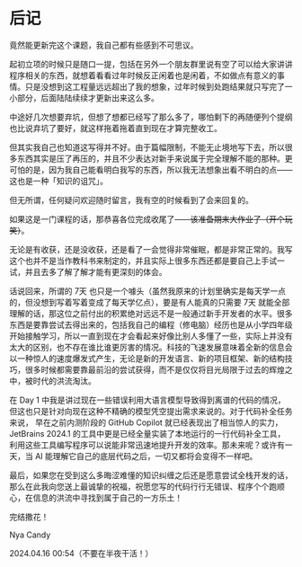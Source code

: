# 后记

竟然能更新完这个课题，我自己都有些感到不可思议。

起初立项的时候只是随口一提，包括在另外一个朋友群里说有空了可以给大家讲讲程序相关的东西，就想着看看过年时候反正闲着也是闲着，不如做点有意义的事情。只是没想到这工程量远远超出了我的想象，过年时候到处跑结果就只写完了一小部分，后面陆陆续续才更新出来这么多。

中途好几次想要弃坑，但想了想都已经写了那么多了，哪怕剩下的再随便列个提纲也比说弃坑了要好，就这样拖着拖着直到现在才算完整收工。

但其实我自己也知道这写得并不好。由于篇幅限制，不能无止境地写下去，所以很多东西其实是压了再压的，并且不少表达对新手来说属于完全理解不能的那种。更可怕的是，因为我自己能看明白我写的东西，所以我无法想象出看不明白的点——这也是一种「知识的诅咒」。

但无所谓，任何疑问欢迎随时留言，我有空的时候看到了会来回复的。

如果这是一门课程的话，那恭喜各位完成收尾了——~~该准备期末大作业了（开个玩笑）~~。

无论是有收获，还是没收获，还是看了一会觉得非常催眠，都是非常正常的。我写这个也并不是当作教科书来制定的，并且实际上很多东西还都是要自己上手试一试，并且去多了解了解才能有更深刻的体会。

话说回来，所谓的 7天 也只是一个噱头（虽然我原来的计划里确实是每天学一点的，但没想到写着写着变成了每天学亿点），要是有人能真的只需要 7天 就能全部理解的话，那这位之前付出的积累绝对远远不是一般通过新手开发者的水平。很多东西是要靠尝试去得出来的，包括我自己的编程（修电脑）经历也是从小学四年级开始接触学习，所以一直到现在才会看起来好像比别人多懂了一些，实际上并没有太大的区别，也不存在谁比谁更厉害的情况。科技的飞速发展意味着全新的信息会以一种惊人的速度爆发式产生，无论是新的开发语言、新的项目框架、新的结构技巧，很多时候都需要靠最前沿的尝试获得，而不是仅仅将目光局限于过去的辉煌之中，被时代的洪流淘汰。

在 Day 1 中我是讲过现在一些错误利用大语言模型导致得到离谱的代码的情况，但这也只是针对向现在这种不精确的模型凭空提出需求来说的。对于代码补全任务来说， 早在之前内测阶段的 GitHub Copilot 就已经表现出了相当惊人的实力， JetBrains 2024.1 的工具中更是已经全量实装了本地运行的一行代码补全工具，利用这些工具编写程序可以说能非常迅速地提升开发的效率。那未来呢？或许有一天，当 AI 能理解它自己的底层代码之后，一切又都将会变得不一样吧。

最后，如果您在受到这么多晦涩难懂的知识纠缠之后还是愿意尝试全栈开发的话，那么在此我向您送上最诚挚的祝福，祝愿您写的代码行行无错误、程序个个跑顺心，在信息的洪流中寻找到属于自己的一方乐土！

完结撒花！

Nya Candy

2024.04.16 00:54（不要在半夜干活！）

<script setup>

import { onMounted } from 'vue'
import confetti from 'canvas-confetti'

onMounted(() => {
  const end = Date.now() + 0.5 * 1000;
  // cheers!
  const colors = ['#ED7F55', '#FED581'];
  (function frame() {
    confetti({
      particleCount: 2,
      angle: 60,
      spread: 55,
      origin: { x: 0 },
      colors: colors
    });
    confetti({
      particleCount: 2,
      angle: 120,
      spread: 55,
      origin: { x: 1 },
      colors: colors
    });

    if (Date.now() < end) {
      requestAnimationFrame(frame);
    }
  }());
})

</script>

